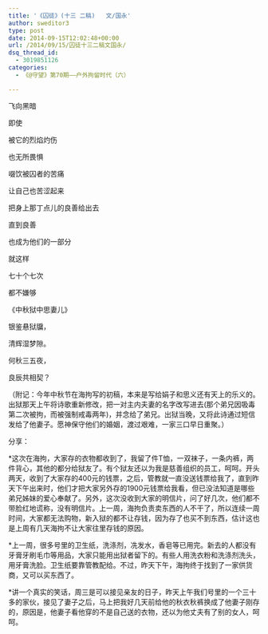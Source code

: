 ```yaml
---
title: '《囚徒》(十三 二稿)   文/国永'
author: sweditor3
type: post
date: 2014-09-15T12:02:48+00:00
url: /2014/09/15/囚徒十三二稿文国永/
dsq_thread_id:
  - 3019851126
categories:
  - 《@守望》第70期——户外拘留时代（六）

---
```

飞向黑暗
  
即使
  
被它的烈焰灼伤
  
也无所畏惧
  
啜饮被囚者的苦痛
  
让自己也苦涩起来
  
把身上那丁点儿的良善给出去
  
直到良善
  
也成为他们的一部分
  
就这样
  
七十个七次
  
都不嫌够

《中秋狱中思妻儿》
  
银鉴悬狱牖，
  
清辉湿梦隙。
  
何秋三五夜，
  
良辰共相契？

（附记：今年中秋节在海拘写的初稿，本来是写给娟子和思义还有天上的乐义的。出狱那天上午将诗歌重新修改，把一对主内夫妻的名字改写进去(那个弟兄因吸毒第二次被拘，而被强制戒毒两年)，并念给了弟兄。出狱当晚，又将此诗通过短信发给了他妻子。愿神保守他们的婚姻，渡过艰难，一家三口早日重聚。）

分享：

*这次在海拘，大家存的衣物都收到了，我留了件T恤，一双袜子，一条内裤，两件背心，其他的都分给狱友了。有个狱友还以为我是慈善组织的员工，呵呵。开头两天，收到了大家存的400元的钱票，之后，管教就一直没送钱票给我了，直到昨天下午出来时，他们才把大家另外存的1900元钱票给我看，但已没法知道是哪些弟兄姊妹的爱心奉献了。另外，这次没收到大家的明信片，问了好几次，他们都不带脸红地谎称，没有明信片。上一周，海拘负责卖东西的人不干了，所以连续一周时间，大家都无法购物，新入狱的都不让存钱，因为存了也买不到东西，估计这也是上周有几天海拘不让大家往里存钱的原因。

*上一周，很多号里的卫生纸，洗涤剂，冼发水，香皂等已用完。新去的人都没有牙膏牙刷毛巾等用品，大家只能用出狱者留下的。有些人用洗衣粉和洗涤剂洗头，用牙膏洗脸。卫生纸要靠管教配给。不过，昨天下午，海拘终于找到了一家供货商，又可以买东西了。

*讲一个真实的笑话，周三是可以接见亲友的日子，昨天上午我们号里的一个三十多的家伙，接见了妻子之后，马上把我好几天前给他的秋衣秋裤换成了他妻子刚存的，原因是，他妻子看他穿的不是自己送的衣物，还以为他丈夫有了别的女人，呵呵。